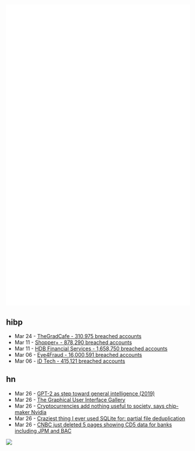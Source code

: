 ![Metrics](https://raw.githubusercontent.com/phixion/phixion/master/metrics.svg)

## hibp

<!--
for https://github.com/phixion/phixion/blob/main/.github/workflows/feeds.yml
-->
<!--START_SECTION:haveibeenpwnd-->
- Mar 24 - [TheGradCafe - 310,975 breached accounts](https://haveibeenpwned.com/PwnedWebsites#TheGradCafe)
- Mar 11 - [Shopper+ - 878,290 breached accounts](https://haveibeenpwned.com/PwnedWebsites#ShopperPlus)
- Mar 11 - [HDB Financial Services - 1,658,750 breached accounts](https://haveibeenpwned.com/PwnedWebsites#HDBFinancialServices)
- Mar 06 - [Eye4Fraud - 16,000,591 breached accounts](https://haveibeenpwned.com/PwnedWebsites#Eye4Fraud)
- Mar 06 - [iD Tech - 415,121 breached accounts](https://haveibeenpwned.com/PwnedWebsites#iDTech)
<!--END_SECTION:haveibeenpwnd-->

## hn

<!--
for https://github.com/phixion/phixion/blob/main/.github/workflows/feeds.yml
-->
<!--START_SECTION:hn-->
- Mar 26 - [GPT-2 as step toward general intelligence (2019)](https://slatestarcodex.com/2019/02/19/gpt-2-as-step-toward-general-intelligence/)
- Mar 26 - [The Graphical User Interface Gallery](http://toastytech.com/guis/index.html)
- Mar 26 - [Cryptocurrencies add nothing useful to society, says chip-maker Nvidia](https://www.theguardian.com/technology/2023/mar/26/cryptocurrencies-add-nothing-useful-to-society-nvidia-chatbots-processing-crypto-mining)
- Mar 26 - [Craziest thing I ever used SQLite for: partial file deduplication](https://sqlite.org/forum/forumpost/7fecf11e42c71a91?raw)
- Mar 26 - [CNBC just deleted 5 pages showing CD5 data for banks including JPM and BAC](https://news.ycombinator.com/item?id=35317366)
<!--END_SECTION:hn-->

<!--
for https://yhype.me
-->
![](https://hit.yhype.me/github/profile?user_id=13013670)
